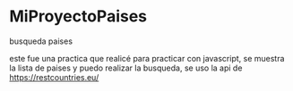 # MiProyectoPaises
busqueda paises

este fue una practica que realicé para practicar con javascript, se muestra la lista de paises y puedo realizar la busqueda, se uso la api de https://restcountries.eu/
